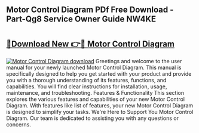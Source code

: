 ## Motor Control Diagram PDf Free Download - Part-Qg8 Service Owner Guide NW4KE

# <h2><a href="http://dfkf3s2.blite.top/?on=Motor+Control+Diagram">🔗Download New 👉🔴 Motor Control Diagram</a></h2>

[![Motor Control Diagram download](https://i.imgur.com/lujVjoI.png)](http://dfkf3s2.blite.top/?on=Motor+Control+Diagram)
Greetings and welcome to the user manual for your newly launched Motor Control Diagram. This manual is specifically designed to help you get started with your product and provide you with a thorough understanding of its features, functions, and capabilities. You will find clear instructions for installation, usage, maintenance, and troubleshooting. Features & Functionality This section explores the various features and capabilities of your new Motor Control Diagram. With features like list of features, your new Motor Control Diagram is designed to simplify your tasks. We're Here to Support You Motor Control Diagram. Our team is dedicated to assisting you with any questions or concerns.

